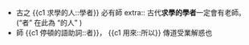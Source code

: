 - 古之 {{c1 求學的人::學者}} 必有師
  extra:: 古代**求學的學者**一定會有老師。(“者” 在此為 “的人” )
- 師 {{c1 停頓的語助詞::者}}， {{c1 用來::所以}} 傳道受業解惑也
